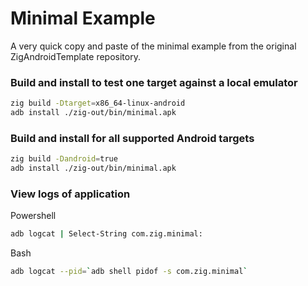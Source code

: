 # Minimal Example

A very quick copy and paste of the minimal example from the original ZigAndroidTemplate repository.

### Build and install to test one target against a local emulator

```sh
zig build -Dtarget=x86_64-linux-android
adb install ./zig-out/bin/minimal.apk
```

### Build and install for all supported Android targets

```sh
zig build -Dandroid=true
adb install ./zig-out/bin/minimal.apk
```

### View logs of application

Powershell
```sh
adb logcat | Select-String com.zig.minimal:
```

Bash
```sh
adb logcat --pid=`adb shell pidof -s com.zig.minimal`
```